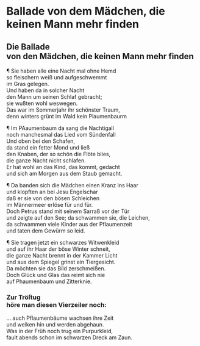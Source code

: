 # Ballade von dem Mädchen, die keinen Mann mehr finden

<a name="95"></a>
## Die Ballade <br />von den Mädchen, die keinen Mann mehr finden

¶ Sie haben alle eine Nacht mal ohne Hemd  
so fleischern weiß und aufgeschwemmt  
im Gras gelegen.  
Und haben da in solcher Nacht  
den Mann um seinen Schlaf gebracht;  
sie wußten wohl weswegen.  
Das war im Sommerjahr ihr schönster Traum,  
denn winters grünt im Wald kein Plaumenbaurm

¶ Im PAaumenbaum da sang die Nachtigall  
noch manchesmal das Lied vom Sündenfall  
Und oben bei den Schafen,  
da stand ein fetter Mond und ließ  
den Knaben, der so schön die Flöte blies,  
die ganze Nacht nicht schlafen.  
Er hat wohl an das Kind, das kommt, gedacht  
und sich am Morgen aus dem Staub gemacht.

¶ Da banden sich die Mädchen einen Kranz ins Haar  
und klopften an bei Jesu Engelschar  
daß er sie von den bösen Schleichen  
im Männermeer erlöse für und für.  
Doch Petrus stand mit seinem Sarraß vor der Tür  
und zeigte auf den See; da schwammen sie, die Leichen,  
da schwammen viele Kinder aus der Pflaumenzeit  
<a name="96"></a>und taten dem Gewürm so leid.

¶ Sie tragen jetzt ein schwarzes Witwenkleid  
und auf ihr Haar der böse Winter schneit,  
die ganze Nacht brennt in der Kammer Licht  
und aus dem Spiegel grinst ein Tiergesicht.  
Da möchten sie das Bild zerschmeißen.  
Doch Glück und Glas das reimt sich nie  
auf Phaumenbaum und Zitterknie.

### Zur Tröſtug<br /> höre man diesen Vierzeiler noch:

… auch Pflaumenbäume wachsen ihre Zeit  
und welken hin und werden abgehaun.  
Was in der Früh noch trug ein Purpurkleid,  
fault abends schon im schwarzen Dreck am Zaun.

